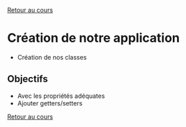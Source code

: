 [Retour au cours](../cours.md)

# Création de notre application

* Création de nos classes

## Objectifs

* Avec les propriétés adéquates
* Ajouter getters/setters

[Retour au cours](../cours.md)

